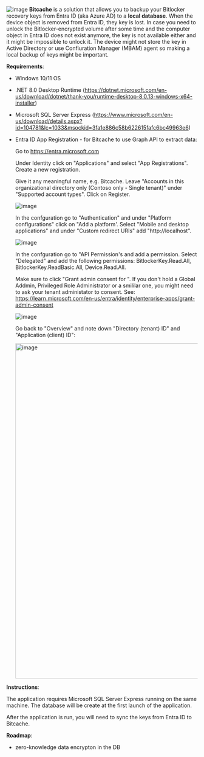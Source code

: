![image](https://github.com/user-attachments/assets/b583893a-bddd-4463-bc0e-6647edb61eb0) **Bitcache** is a solution that allows you to backup your Bitlocker recovery keys from Entra ID (aka Azure AD) to a **local database**. When the device object is removed from Entra ID, they key is lost. In case you need to unlock the Bitlocker-encrypted volume after some time and the computer object in Entra ID does not exist anymore, the key is not available either and it might be impossible to unlock it. The device might not store the key in Active Directory or use Confiuration Manager (MBAM) agent so making a local backup of keys might be important.

**Requirements**:

* Windows 10/11 OS
  
* .NET 8.0 Desktop Runtime (https://dotnet.microsoft.com/en-us/download/dotnet/thank-you/runtime-desktop-8.0.13-windows-x64-installer)
  
* Microsoft SQL Server Express (https://www.microsoft.com/en-us/download/details.aspx?id=104781&lc=1033&msockid=3fa1e886c58b622615fafc6bc49963e6)
  
* Entra ID App Registration - for Bitcache to use Graph API to extract data:
  
  Go to https://entra.microsoft.com
  
  Under Identity click on "Applications" and select "App Registrations". Create a new registration.
  
  Give it any meaningful name, e.g. Bitcache. Leave "Accounts in this organizational directory only (Contoso only - Single tenant)" under "Supported account types". Click on Register.
  
  ![image](https://github.com/user-attachments/assets/0db075c0-2856-4e48-ac66-b9882a00583d)
  
  In the confguration go to "Authentication" and under "Platform configurations" click on "Add a platform'. Select "Mobile and desktop applications" and under "Custom redirect URIs" add "http://localhost".

  ![image](https://github.com/user-attachments/assets/f5bfb319-0588-4e38-b4a8-3fa491fd8ae6)

  In the confguration go to "API Permission's and add a permission. Select "Delegated" and add the following permissions: BitlockerKey.Read.All, BitlockerKey.ReadBasic.All, Device.Read.All.

  Make sure to click "Grant admin consent for <your org name>". If you don't hold a Global Addmin, Privileged Role Administrator or a smililar one, you might need to ask your tenant administator to consent. See: https://learn.microsoft.com/en-us/entra/identity/enterprise-apps/grant-admin-consent

  ![image](https://github.com/user-attachments/assets/cac3c686-2268-4eee-b685-e18693ede561)

  Go back to "Overview" and note down "Directory (tenant) ID" and "Application (client) ID":

  <img width="881" alt="image" src="https://github.com/user-attachments/assets/b51f8496-8790-4420-bbc0-8037a6cbbbcd" />


**Instructions**:

The application requires Microsoft SQL Server Express running on the same machine. The database will be create at the first launch of the application.

After the application is run, you will need to sync the keys from Entra ID to Bitcache.


**Roadmap**:

* zero-knowledge data encrypton in the DB
